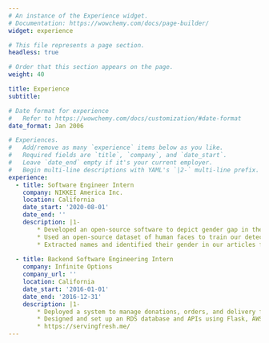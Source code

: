 ```yaml
---
# An instance of the Experience widget.
# Documentation: https://wowchemy.com/docs/page-builder/
widget: experience

# This file represents a page section.
headless: true

# Order that this section appears on the page.
weight: 40

title: Experience
subtitle:

# Date format for experience
#   Refer to https://wowchemy.com/docs/customization/#date-format
date_format: Jan 2006

# Experiences.
#   Add/remove as many `experience` items below as you like.
#   Required fields are `title`, `company`, and `date_start`.
#   Leave `date_end` empty if it's your current employer.
#   Begin multi-line descriptions with YAML's `|2-` multi-line prefix.
experience:
  - title: Software Engineer Intern
    company: NIKKEI America Inc.
    location: California
    date_start: '2020-08-01'
    date_end: ''
    description: |1-
        * Developed an open-source software to depict gender gap in the news media by measuring female representation in news articles using deep learning models, in collaboration with other media from the world.
        * Used an open-source dataset of human faces to train our detection model.
        * Extracted names and identified their gender in our articles for the past 11 years, using NLP models and Wikipedia API.
        
  - title: Backend Software Engineering Intern
    company: Infinite Options
    company_url: ''
    location: California
    date_start: '2016-01-01'
    date_end: '2016-12-31'
    description: |1-
        * Deployed a system to manage donations, orders, and delivery for the local foodbanks.
        * Designed and set up an RDS database and APIs using Flask, AWS lambda, gateway
        * https://servingfresh.me/
---
```

